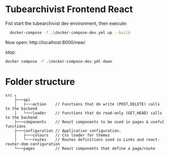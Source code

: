 # Tubearchivist Frontend React

Fist start the tubearchivist dev environment, then execute:

```bash
  docker-compose -f .\docker-compose-dev.yml up --build
```

Now open: http://localhost:8000/new/

stop:

```bash
docker compose -f .\docker-compose-dev.yml down

```

# Folder structure

```
src ┐
    ├───api
    │   ├───action    // Functions that do write (POST,DELETE) calls to the backend
    │   └───loader    // Functions that do read-only (GET,HEAD) calls to the backend
    ├───components    // React components to be used in pages & useful functions
    ├───configuration // Application configuration.
    │   ├───colours   // Css loader for themes
    │   └───routes    // Routes definitions used in Links and react-router-dom configuration
    └───pages         // React components that define a page/route
```
